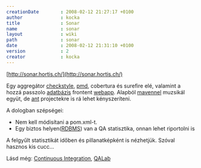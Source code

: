```yaml
---
creationDate        : 2008-02-12 21:27:17 +0100 
author              : kocka 
title               : Sonar 
name                : sonar 
layout              : wiki 
path                : sonar 
date                : 2008-02-12 21:31:10 +0100 
version             : 2 
creator             : kocka 
---
```

[http://sonar.hortis.ch/](http://sonar.hortis.ch/)

Egy aggregátor [checkstyle](checkstyle.html), [pmd](PMD.html), cobertura és surefire elé, valamint a hozzá passzolo [adatbázis](RDBMS.html) frontent [webapp](webapp.html). Alapból [mavennel](maven/maven2.html) muzsikál együt, de [ant](ant.html) projectekre is rá lehet kényszeríteni.

A dologban szépségei:

*   Nem kell módisítani a pom.xml-t.
*   Egy biztos helyen([RDBMS](RDBMS.html)) van a QA statisztika, onnan lehet riportolni is

A felgyűlt statisztikát időben és pillanatképként is nézhetjük. Szóval hasznos kis cucc...

Lásd még: [Continuous Integration](Continuous%20Integration.html), [QALab](qalab.html)


